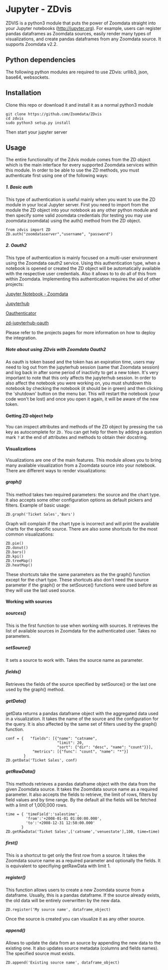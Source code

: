 # Jupyter - ZDvis

ZDVIS is a python3 module that puts the power of Zoomdata straight into your Jupyter notebooks (http://jupyter.org).  For example, users can register pandas dataframes as Zoomdata sources, easily render many types of visualizations, and create pandas dataframes from any Zoomdata source. It supports Zoomdata v2.2.

## Python dependencies

The following python modules are required to use ZDvis: urllib3, json, base64, websockets.

## Installation
Clone this repo or download it and install it as a normal python3 module
```
git clone https://github.com/Zoomdata/ZDvis
cd zdvis
sudo python3 setup.py install
```
Then start your jupyter server

## Usage

The entire functionality of the Zdvis module comes from the ZD object which is the main interface for every supported Zoomdata services within this module. In order to be able to use the ZD methods, you must authenticate first using one of the following ways:

##### 1. Basic auth

This type of authentication is useful mainly when you want to use the ZD module in your local Jupyter server. First you need to import from the module the ZD object into your notebook as any other python module and then specify some valid zoomdata credentials (for testing you may use zoomdata:zoomdata) using the auth() method from the ZD object.

```
from zdvis import ZD
ZD.auth("zoomdataserver","username", "password")
```


##### 2. Oauth2
This type of authentication is mainly focused on a multi-user environment using the Zoomdata oauth2 service. Using this authentication type, when a notebook is opened or created the ZD object will be automatically available with the respective user credentials. Also it allows to to do all of this from within Zoomdata. Implementing this authentication requires the aid of other projects:

[Jupyter Notebook - Zoomdata](https://github.com/Zoomdata/zd-notebook) 

[Jupyterhub](https://github.com/Zoomdata/zd-jupyterhub) 

[Oauthenticator](https://github.com/jupyterhub/oauthenticator) 

[zd-jupyterhub-oauth](https://github.com/Zoomdata/zd-jupyterhub-oauth2) 

Please refer to the projects pages for more information on how to deploy the integration.

##### Note about using ZDvis with Zoomdata Oauth2

As oauth is token based and the token has an expiration time, users may need to log out from the jupyterhub session (same that Zoomdata session) and log back in after some period of inactivity to get a new token.  It's very important to note that this only affects the jupyterhub session. In order to also affect the notebook you were working on, you must shutdown this notebook by checking the notebook (it should be in green) and then clicking the 'shutdown' button on the menu bar. This will restart the notebook (your code won't be lost) and once you open it again, it will be aware of the new token.


#### Getting ZD object help
You can inspect attributes and methods of the ZD object by pressing the `tab` key as autocomplete for `ZD.` You can get help for them by adding a question mark `?` at the end of attributes and methods to obtain their docstring.


#### Visualizations

Visualizations are one of the main features.  This module allows you to bring many available visualization from a Zoomdata source into your notebook. There are different ways to render visualizations:

##### graph()

This method takes two required parameters: the source and the chart type. It also accepts some other configuration options as default pickers and filters. Example of basic usage:

```
ZD.graph('Ticket Sales','Bars')
```

Graph will complain if the chart type is incorrect and will print the available charts for the specific source. There are also some shortcuts for the most common visualizations:

```
ZD.pie()
ZD.donut()
ZD.bars()
ZD.kpi()
ZD.treeMap()
ZD.heatMap()
```

These shortcuts take the same parameters as the the graph() function except for the chart type. These shortcuts also don't need the source parameter if the graph() or the setSource() functions were used before as they will use the last used source.


#### Working with sources


##### sources()

This is the first function to use when working with sources.  It retrieves the list of available sources in Zoomdata for the authenticated user. Takes no parameters.

##### setSource()
It sets a source to work with. Takes the source name as parameter.

##### fields()
Retrieves the fields of the source specified by setSource() or the last one used by the graph() method.

##### getData()
getData returns a pandas dataframe object with the aggregated data used in a visualization. It takes the name of the source and the configuration for the query. It is also affected by the same set of filters used by the graph() function.

```
conf = {   "fields": [{"name": "catname", 
                       "limit": 20, 
                       "sort": {"dir": "desc", "name": "count"}}], 
            "metrics": [{"func": "count", "name": "*"}]
        }
ZD.getData('Ticket Sales', conf)
```

##### getRawData()
This methods retrieves a pandas dataframe object with the data from the given Zoomdata source. It takes the Zoomdata source name as a required parameter.  It also accepts the fields to retrieve, the limit of rows, filters by field values and by time range. By the default all the fields will be fetched with a limit of 1,000,000 rows.

```
time = { 'timeField':'salestime', 
         'from':'+2008-01-01 01:00:00.000', 
         'to':'+2008-12-31 12:58:00.000'
       }
ZD.getRawData('Ticket Sales',['catname','venuestate'],100, time=time)
```

##### first()
This is a shortcut to get only the first row from a source.  It takes the Zoomdata source name as a required parameter and optionally the fields. It is equivalent to specifiying getRawData with limit 1.

##### register()
This function allows users to create a new Zoomdata source from a dataframe. Usually, this is a pandas dataframe. If the source already exists, the old data will be entirely overwritten by the new data.

```
ZD.register('My source name', dataframe_object)
```

Once the source is created you can visualize it as any other source.


##### append()
Allows to update the data from an source by appending the new data to the existing one. It also updates source metadata (columns and fields names). The specified source must exists.

```
ZD.append('Existing source name', dataframe_object)
```
